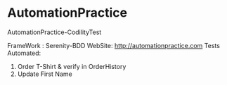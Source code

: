 # AutomationPractice
AutomationPractice-CodilityTest

FrameWork : Serenity-BDD
WebSite: http://automationpractice.com
Tests Automated:
1) Order T-Shirt & verify in OrderHistory
2) Update First Name

